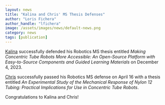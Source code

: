 ```yaml
---
layout: news
title: "Kalina and Chris' MS Thesis Defenses"
author: "Loris Fichera"
author_handle: "lfichera"
image: /assets/images/news/default-news.png
category: news
tags: [publication]
---
```

[Kalina] successfully defended his Robotics MS thesis entitled
_Making Concentric Tube Robots More Accessible: An Open-Source Platform with Easy-to-Source Components and Guided Learning Materials_ on December 4, 2023.

[Chris] successfully passed his Robotics MS defense on April 16 with a thesis entitled
_An Experimental Study of the Mechanical Response of Nylon 12 Tubing: Practical Implications for Use in Concentric Tube Robots_.

Congratulations to Kalina and Chris!


[Kalina]: /team/kalina-bonofiglio
[Chris]: /team/chris-demaio
